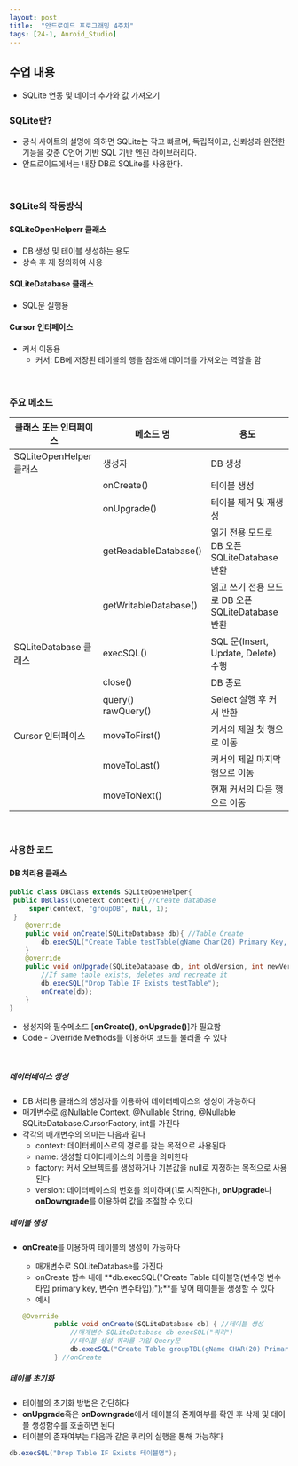 ```yaml
---
layout: post
title:  "안드로이드 프로그래밍 4주차"
tags: [24-1, Anroid_Studio]
---
```


## 수업 내용

- SQLite 연동 및 데이터 추가와 값 가져오기

### SQLite란?

- 공식 사이트의 설명에 의하면 SQLite는 작고 빠르며, 독립적이고, 신뢰성과 완전한 기능을 갖춘 C언어 기반 SQL 기반 엔진 라이브러리다.
- 안드로이드에서는 내장 DB로 SQLite를 사용한다.

<br/>

### SQLite의 작동방식

#### SQLiteOpenHelperr 클래스

- DB 생성 및 테이블 생성하는 용도
- 상속 후 재 정의하여 사용

#### SQLiteDatabase 클래스

- SQL문 실행용

#### Cursor 인터페이스

- 커서 이동용
  - 커서: DB에 저장된 테이블의 행을 참조해 데이터를 가져오는 역할을 함

<br/>

### 주요 메소드

| 클래스 또는 인터페이스  | 메소드 명             | 용도                                                  |
| ----------------------- | --------------------- | ----------------------------------------------------- |
| SQLiteOpenHelper 클래스 | 생성자                | DB 생성                                               |
|                         | onCreate()            | 테이블 생성                                           |
|                         | onUpgrade()           | 테이블 제거 및 재생성                                 |
|                         | getReadableDatabase() | 읽기 전용 모드로 DB 오픈<br>SQLiteDatabase 반환       |
|                         | getWritableDatabase() | 읽고 쓰기 전용 모드로 DB 오픈<br/>SQLiteDatabase 반환 |
| SQLiteDatabase 클래스   | execSQL()             | SQL 문(Insert, Update, Delete) 수행                   |
|                         | close()               | DB 종료                                               |
|                         | query()<br>rawQuery() | Select 실행 후 커서 반환                              |
| Cursor 인터페이스       | moveToFirst()         | 커서의 제일 첫 행으로 이동                            |
|                         | moveToLast()          | 커서의 제일 마지막 행으로 이동                        |
|                         | moveToNext()          | 현재 커서의 다음 행으로 이동                          |

<br/>

### 사용한 코드

#### DB 처리용 클래스

~~~java
public class DBClass extends SQLiteOpenHelper{
 public DBClass(Conetext context){ //Create database
     super(context, "groupDB", null, 1);
 }
	@override
    public void onCreate(SQLiteDatabase db){ //Table Create
        db.execSQL("Create Table testTable(gName Char(20) Primary Key, gNum Integer)");
    }
    @override
    public void onUpgrade(SQLiteDatabase db, int oldVersion, int newVersion){
        //If same table exists, deletes and recreate it
        db.execSQL("Drop Table IF Exists testTable");
        onCreate(db);
    }
}
~~~

- 생성자와 필수메소드 [**onCreate()**, **onUpgrade()**]가 필요함
- Code - Override Methods를 이용하여 코드를 불러올 수 있다

<br>

##### 데이터베이스 생성

- DB 처리용 클래스의 생성자를 이용하여 데이터베이스의 생성이 가능하다
- 매개변수로 @Nullable Context, @Nullable String, @Nullable SQLiteDatabase.CursorFactory, int를 가진다
- 각각의 매개변수의 의미는 다음과 같다
  - context: 데이터베이스로의 경로를 찾는 목적으로 사용된다
  - name: 생성할 데이터베이스의 이름을 의미한다
  - factory: 커서 오브젝트를 생성하거나 기본값을 null로 지정하는 목적으로 사용된다
  - version: 데이터베이스의 번호를 의미하며(1로 시작한다), **onUpgrade**나 **onDowngrade**를 이용하여 값을 조절할 수 있다

##### 테이블 생성

- **onCreate**를 이용하여 테이블의 생성이 가능하다

  - 매개변수로 SQLiteDatabase를 가진다
  - onCreate 함수 내에 **db.execSQL("Create Table 테이블명(변수명 변수 타입 primary key, 변수n 변수타입);");**를 넣어 테이블을 생성할 수 있다
  - 예시

  ~~~java
  @Override
          public void onCreate(SQLiteDatabase db) { //테이블 생성
              //매개변수 SQLiteDatabase db execSQL("쿼리")
              //테이블 생성 쿼리를 기입 Query문
              db.execSQL("Create Table groupTBL(gName CHAR(20) Primary Key, gNumber Integer);");
          } //onCreate
  ~~~

##### 테이블 초기화

- 테이블의 초기화 방법은 간단하다
- **onUpgrade**혹은 **onDowngrade**에서 테이블의 존재여부를 확인 후 삭제 및 테이블 생성함수를 호출하면 된다
- 테이블의 존재여부는 다음과 같은 쿼리의 실행을 통해 가능하다

~~~java
db.execSQL("Drop Table IF Exists 테이블명");
~~~